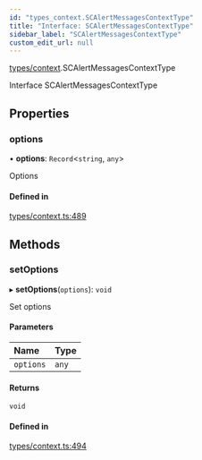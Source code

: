 ```yaml
---
id: "types_context.SCAlertMessagesContextType"
title: "Interface: SCAlertMessagesContextType"
sidebar_label: "SCAlertMessagesContextType"
custom_edit_url: null
---
```


[types/context](../modules/types_context.md).SCAlertMessagesContextType

Interface SCAlertMessagesContextType

## Properties

### options

• **options**: `Record`<`string`, `any`\>

Options

#### Defined in

[types/context.ts:489](https://github.com/selfcommunity/community-ui/blob/a7bfc2b/packages/sc-core/src/types/context.ts#L489)

## Methods

### setOptions

▸ **setOptions**(`options`): `void`

Set options

#### Parameters

| Name | Type |
| :------ | :------ |
| `options` | `any` |

#### Returns

`void`

#### Defined in

[types/context.ts:494](https://github.com/selfcommunity/community-ui/blob/a7bfc2b/packages/sc-core/src/types/context.ts#L494)
